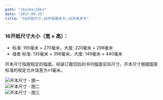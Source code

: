 ```yaml
---
path: "/baike/16kz"
date: "2017-09-25"
title: "16开纸尺寸,16开纸是多大,16开纸多大"
---
```


### 16开纸尺寸大小（宽 × 高）：
 - 标准: 195毫米 × 270毫米，大度: 220毫米 × 298毫米
 - 或者 标准: 135毫米 × 398毫米，大度: 149毫米 × 440毫米
   
   
开本尺寸指按规定的幅面，经装订裁切后的书刊幅面实际尺寸。开本尺寸根据国家标准的规定允许误差为±1毫米。   

![开本尺寸 - 图一](/img/standard-k-0.jpg)   
![开本尺寸 - 图二](/img/standard-k-1.jpg)   
![开本尺寸 - 图三](/img/standard-k-2.jpg)   
   
